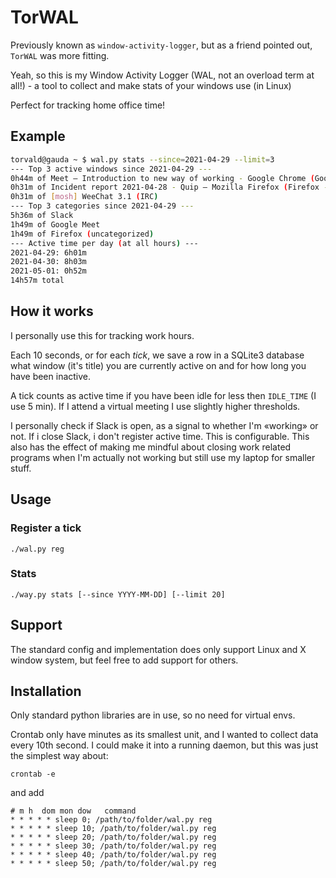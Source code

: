 # TorWAL

Previously known as `window-activity-logger`, but as a friend pointed out, `TorWAL` was more fitting.

Yeah, so this is my Window Activity Logger (WAL, not an overload term at all!) - a tool to collect and make stats of your windows use (in Linux)

Perfect for tracking home office time!

## Example

```bash
torvald@gauda ~ $ wal.py stats --since=2021-04-29 --limit=3
--- Top 3 active windows since 2021-04-29 ---
0h44m of Meet – Introduction to new way of working - Google Chrome (Google Meet)
0h31m of Incident report 2021-04-28 - Quip — Mozilla Firefox (Firefox - Quip)
0h31m of [mosh] WeeChat 3.1 (IRC)
--- Top 3 categories since 2021-04-29 ---
5h36m of Slack
1h49m of Google Meet
1h49m of Firefox (uncategorized)
--- Active time per day (at all hours) ---
2021-04-29: 6h01m
2021-04-30: 8h03m
2021-05-01: 0h52m
14h57m total
```

## How it works

I personally use this for tracking work hours.

Each 10 seconds, or for each _tick_, we save a row in a SQLite3 database what
window (it's title) you are currently active on and for how long you have been
inactive.

A tick counts as active time if you have been idle for less then `IDLE_TIME` (I
use 5 min). If I attend a virtual meeting I use slightly higher thresholds.

I personally check if Slack is open, as a signal to whether I'm «working» or not.
If i close Slack, i don't register active time. This is configurable. This also has
the effect of making me mindful about closing work related programs when I'm
actually not working but still use my laptop for smaller stuff.

## Usage

### Register a tick

    ./wal.py reg

### Stats

    ./way.py stats [--since YYYY-MM-DD] [--limit 20]

## Support

The standard config and implementation does only support Linux and X window
system, but feel free to add support for others.

## Installation

Only standard python libraries are in use, so no need for virtual envs.

Crontab only have minutes as its smallest unit, and I wanted to collect data
every 10th second. I could make it into a running daemon, but this was just the
simplest way about:

    crontab -e

and add

    # m h  dom mon dow   command
    * * * * * sleep 0; /path/to/folder/wal.py reg
    * * * * * sleep 10; /path/to/folder/wal.py reg
    * * * * * sleep 20; /path/to/folder/wal.py reg
    * * * * * sleep 30; /path/to/folder/wal.py reg
    * * * * * sleep 40; /path/to/folder/wal.py reg
    * * * * * sleep 50; /path/to/folder/wal.py reg
